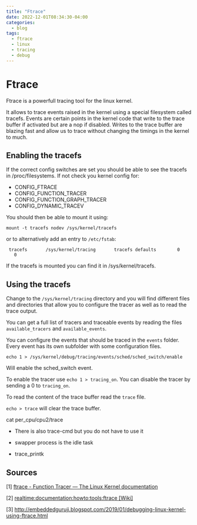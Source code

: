 ```yaml
---
title: "Ftrace"
date: 2022-12-01T08:34:30-04:00
categories:
  - blog
tags:
  - ftrace
  - linux
  - tracing
  - debug
---
```



# Ftrace

Ftrace is a powerfull tracing tool for the linux kernel.



It allows to trace events raised in the kernel using a special filesystem called tracefs. Events are certain points in the kernel code that write to the trace buffer if activated but are a nop if disabled. Writes to the trace buffer are blazing fast and allow us to trace without changing the timings in the kernel to much.



## Enabling the tracefs



If the correct config switches are set you should be able to see the tracefs in /proc/filesystems. If not check you kernel config for:

- CONFIG_FTRACE
- CONFIG_FUNCTION_TRACER
- CONFIG_FUNCTION_GRAPH_TRACER
- CONFIG_DYNAMIC_TRACEV



You should then be able to mount it using:

`mount -t tracefs nodev /sys/kernel/tracefs`



or to alternatively add an entry to `/etc/fstab`:

` tracefs       /sys/kernel/tracing       tracefs defaults        0       0` 



If the tracefs is mounted you can find it in /sys/kernel/tracefs.



## Using the tracefs



Change to the `/sys/kernel/tracing` directory and you will find different files and directories that allow you to configure the tracer as well as to read the trace output.



You can get a full list of tracers and traceable events by reading the files `available_tracers` and `available_events`.



You can configure the events that should be traced in the `events` folder.  Every event has its own subfolder with some configuration files.



`echo 1 > /sys/kernel/debug/tracing/events/sched/sched_switch/enable`

Will enable the sched_switch event.



To enable the tracer use `echo 1 > tracing_on`. You can disable the tracer by sending a 0 to `tracing_on`.



To read the content of the trace buffer read the `trace` file.



`echo > trace` will clear the trace buffer.



cat per_cpu/cpu2/trace





* There is also trace-cmd but you do not have to use it

* swapper process is the idle task

* trace_printk







## Sources

[1] [ftrace - Function Tracer — The Linux Kernel documentation](https://www.kernel.org/doc/html/latest/trace/ftrace.html)

[2] [realtime:documentation:howto:tools:ftrace [Wiki]](https://wiki.linuxfoundation.org/realtime/documentation/howto/tools/ftrace)

[3] http://embeddedguruji.blogspot.com/2019/01/debugging-linux-kernel-using-ftrace.html
